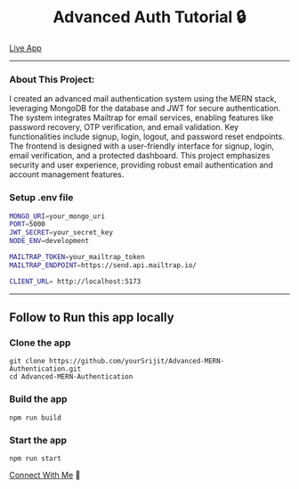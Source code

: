 <h1 align="center">Advanced Auth Tutorial 🔒 </h1>

[Live App](https://advanced-auth-system.onrender.com/)

---

### About This Project:
I created an advanced mail authentication system using the MERN stack, leveraging MongoDB for the database and JWT for secure authentication. The system integrates Mailtrap for email services, enabling features like password recovery, OTP verification, and email validation. Key functionalities include signup, login, logout, and password reset endpoints. The frontend is designed with a user-friendly interface for signup, login, email verification, and a protected dashboard. This project emphasizes security and user experience, providing robust email authentication and account management features.


### Setup .env file

```bash
MONGO_URI=your_mongo_uri
PORT=5000
JWT_SECRET=your_secret_key
NODE_ENV=development

MAILTRAP_TOKEN=your_mailtrap_token
MAILTRAP_ENDPOINT=https://send.api.mailtrap.io/

CLIENT_URL= http://localhost:5173
```
---

## Follow to Run this app locally

### Clone the app
```shell
git clone https://github.com/yourSrijit/Advanced-MERN-Authentication.git
cd Advanced-MERN-Authentication
```
### Build the app
```shell
npm run build
```

### Start the app

```shell
npm run start
```

[Connect With Me](https://www.linkedin.com/in/yoursrijit/) 🚀
